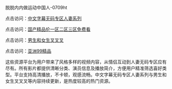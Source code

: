 脱脱内内做运动中国人-0709ht

点击访问：<a href="https://heiliaoxqkkct.pages.dev">中文字幕无码专区人妻系列</a>

点击访问：<a href="https://heiliaoxwd5i8.pages.dev">国产精品伦一区二区三区免费看</a>

点击访问：<a href="https://heiliaowt0d7p.pages.dev">男生和女生叉叉叉</a>

点击访问：<a href="https://heiliaoga6s9v.pages.dev">亚洲99精品</a>

这些资源平台为用户带来了风格多样的视频内容，从情侣互动到人妻无码专区应有尽有。所有影片都提供清晰分类、演员信息及播放简介，方便用户精准筛选喜好类型。平台支持高清播放，不卡顿，观感流畅。中文字幕无码专区人妻系列与男生和女生叉叉叉等内容持续更新，是热度较高的热门资源。

<span style="display:none;">[Canonical link](https://github.com/met20250709/met11 ）</span>
